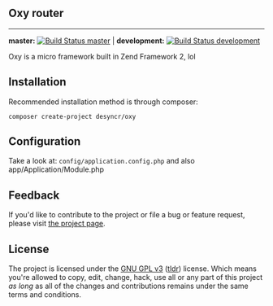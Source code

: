 ## Oxy router
---
**master:** [![Build Status master](https://api.travis-ci.org/desyncr/oxy-router.png?branch=master)](http://travis-ci.org/desyncr/oxy-router) |
**development:** [![Build Status development](https://api.travis-ci.org/desyncr/oxy-router.png?branch=oxy)](http://travis-ci.org/desyncr/oxy-router)

Oxy is a micro framework built in Zend Framework 2, lol

## Installation

Recommended installation method is through composer:

    composer create-project desyncr/oxy

## Configuration

Take a look at: `config/application.config.php` and also app/Application/Module.php

## Feedback

If you'd like to contribute to the project or file a bug or feature request, please visit [the project page][1].

## License

The project is licensed under the [GNU GPL v3][2] ([tldr][3]) license. Which means you're allowed to copy, edit, change, hack, use all or any part of this project *as long* as all of the changes and contributions remains under the same terms and conditions.

  [1]: https://github.com/desyncr/wtngrm/
  [2]: http://www.gnu.org/licenses/gpl.html
  [3]: http://www.tldrlegal.com/license/gnu-general-public-lic
  
